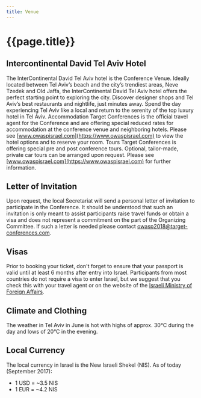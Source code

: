 ```yaml
---
title: Venue
---
```


# {{page.title}}

## Intercontinental David Tel Aviv Hotel 
The InterContinental David Tel Aviv hotel is the Conference Venue. Ideally located between Tel Aviv’s beach and the city’s trendiest areas, Neve Tzedek and Old Jaffa, the InterContinental David Tel Aviv hotel offers the perfect starting point to exploring the city. Discover designer shops and Tel Aviv’s best restaurants and nightlife, just minutes away. Spend the day experiencing Tel Aviv like a local and return to the serenity of the top luxury hotel in Tel Aviv. Accommodation Target Conferences is the official travel agent for the Conference and are offering special reduced rates for accommodation at the conference venue and neighboring hotels. Please see [www.owaspisrael.com](https://www.owaspisrael.com) to view the hotel options and to reserve your room. Tours Target Conferences is offering special pre and post conference tours. Optional, tailor-made, private car tours can be arranged upon request. Please see [www.owaspisrael.com](https://www.owaspisrael.com) for further information.

## Letter of Invitation

Upon request, the local Secretariat will send a personal letter of invitation to participate in the Conference. It should be understood that such an invitation is only meant to assist participants raise travel funds or obtain a visa and does not represent a commitment on the part of the Organizing Committee. If such a letter is needed please contact [owasp2018@target-conferences.com](mailto:owasp2018@target-conferences.com).

## Visas

Prior to booking your ticket, don't forget to ensure that your passport is valid until at least 6 months after entry into Israel. Participants from most countries do not require a visa to enter Israel, but we suggest that you check this with your travel agent or on the website of the [Israeli Ministry of Foreign Affairs](http://www.mfa.gov.il/mfa/consularservices/pages/visas.aspx).

## Climate and Clothing

The weather in Tel Aviv in June is hot with highs of approx. 30°C during the day and lows of 20°C
in the evening.

## Local Currency

The local currency in Israel is the New Israeli Shekel (NIS).
As of today (September 2017):

* 1 USD = ~3.5 NIS
* 1 EUR = ~4.2 NIS
